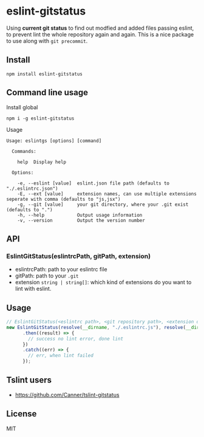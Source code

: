 # eslint-gitstatus

Using **current git status** to find out modfied and added files passing eslint, to prevent lint the whole repository again and again.  This is a nice package to use along with `git precommit`.

## Install

```
npm install eslint-gitstatus
```

## Command line usage

Install global

```
npm i -g eslint-gitstatus
```

Usage

```
Usage: eslintgs [options] [command]

  Commands:

    help  Display help

  Options:

    -e, --eslint [value]  eslint.json file path (defaults to "./.eslintrc.json")
    -E, --ext [value]     extension names, can use multiple extensions seperate with comma (defaults to "js,jsx")
    -g, --git [value]     your git directory, where your .git exist (defaults to ".")
    -h, --help            Output usage information
    -v, --version         Output the version number
```

## API

### EslintGitStatus(eslintrcPath, gitPath, extension)

- eslintrcPath: path to your eslintrc file
- gitPath: path to your `.git`
- extension `string | string[]`: which kind of extensions do you want to lint with eslint.

## Usage

```js
// EslintGitStatus(<eslintrc path>, <git repository path>, <extension default 'js'>)
new EslintGitStatus(resolve(__dirname, "./.eslintrc.js"), resolve(__dirname, "../"), ".js").start()
      .then((result) => {
        // success no lint error, done lint
      })
      .catch((err) => {
        // err, when lint failed
      });
```

## Tslint users

- https://github.com/Canner/tslint-gitstatus

## License

MIT
